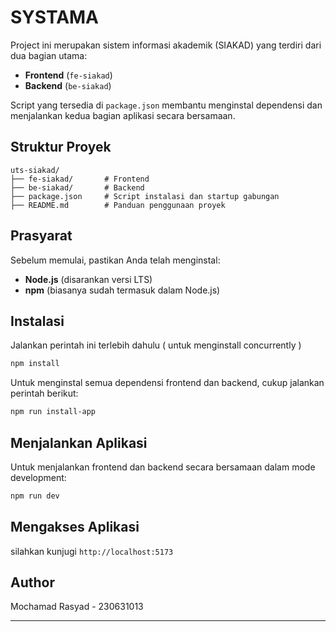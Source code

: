# SYSTAMA

Project ini merupakan sistem informasi akademik (SIAKAD) yang terdiri dari dua bagian utama:

- **Frontend** (`fe-siakad`)
- **Backend** (`be-siakad`)

Script yang tersedia di `package.json` membantu menginstal dependensi dan menjalankan kedua bagian aplikasi secara bersamaan.

## Struktur Proyek

```
uts-siakad/
├── fe-siakad/       # Frontend 
├── be-siakad/       # Backend 
├── package.json     # Script instalasi dan startup gabungan
├── README.md        # Panduan penggunaan proyek
```

## Prasyarat

Sebelum memulai, pastikan Anda telah menginstal:

- **Node.js** (disarankan versi LTS)
- **npm** (biasanya sudah termasuk dalam Node.js)

## Instalasi

Jalankan perintah ini terlebih dahulu ( untuk menginstall concurrently )

```bash
npm install
```

Untuk menginstal semua dependensi frontend dan backend, cukup jalankan perintah berikut:

```bash
npm run install-app
```

## Menjalankan Aplikasi

Untuk menjalankan frontend dan backend secara bersamaan dalam mode development:

```bash
npm run dev
```

## Mengakses Aplikasi 

silahkan kunjugi `http://localhost:5173`

## Author

Mochamad Rasyad - 230631013

---

